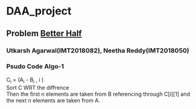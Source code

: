 # DAA_project

## Problem [Better Half](https://algomuse.net/archivecontest?contest_number=20)

### Utkarsh Agarwal(IMT2018082), Neetha Reddy(IMT2018050)


### Psudo Code Algo-1
<p>
C<sub>i</sub> = (A<sub>i</sub> - B<sub>i</sub> , i )
<br>
Sort C WRT the diffrence 
<br>
Then the first n elements are taken from B referencing through C[i][1] and the next n elements are taken from A.

</p>
